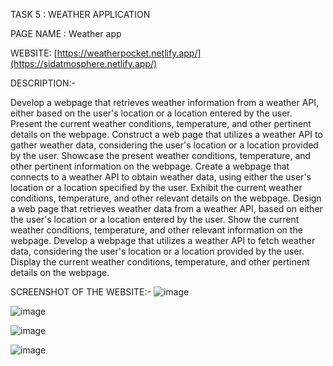 TASK 5 : WEATHER APPLICATION

PAGE NAME : Weather app

WEBSITE: [https://weatherpocket.netlify.app/](https://sidatmosphere.netlify.app/)

DESCRIPTION:-

Develop a webpage that retrieves weather information from a weather API, either based on the user's location or a location entered by the user.
Present the current weather conditions, temperature, and other pertinent details on the webpage.
Construct a web page that utilizes a weather API to gather weather data, considering the user's location or a location provided by the user.
Showcase the present weather conditions, temperature, and other pertinent information on the webpage.
Create a webpage that connects to a weather API to obtain weather data, using either the user's location or a location specified by the user.
Exhibit the current weather conditions, temperature, and other relevant details on the webpage.
Design a web page that retrieves weather data from a weather API, based on either the user's location or a location entered by the user.
Show the current weather conditions, temperature, and other relevant information on the webpage.
Develop a webpage that utilizes a weather API to fetch weather data, considering the user's location or a location provided by the user.
Display the current weather conditions, temperature, and other pertinent details on the webpage.


SCREENSHOT OF THE WEBSITE:-
![image](https://github.com/user-attachments/assets/851d5c4e-34db-487b-bf78-223cc462849b)


![image](https://github.com/user-attachments/assets/6872d17d-a46d-4868-b553-1c671085c7ba)


![image](https://github.com/user-attachments/assets/f71e6ea8-4f9f-44f2-9ada-7c11f767701f)


![image](https://github.com/user-attachments/assets/476fa775-2715-4bc8-86bd-a9e5d704b30f)
